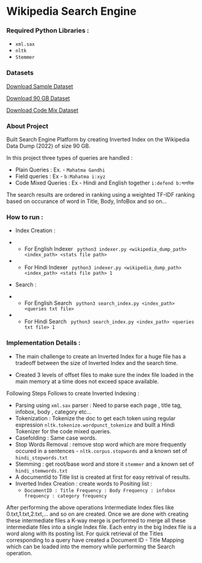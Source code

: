 # Wikipedia Search Engine

### Required Python Libraries :
* ```xml.sax```
* ```nltk```
* ```Stemmer```

### Datasets

[Download Sample Dataset](https://drive.google.com/file/d/1tknEB9yt2AXNKJp3UvJoNRyfiTh-Nzpr/view) 

[Download 90 GB Dataset](https://ftp.acc.umu.se/mirror/wikimedia.org/dumps/enwiki/20220820/enwiki-20220820-pages-articles-multistream.xml.bz2) 

[Download Code Mix Dataset](https://iiitaphyd-my.sharepoint.com/personal/aditya_hari_research_iiit_ac_in/_layouts/15/onedrive.aspx?id=%2Fpersonal%2Faditya%5Fhari%5Fresearch%5Fiiit%5Fac%5Fin%2FDocuments%2Fire%5Fstuff%2Fminiproject%2Fcodemixed%2Exml%2Ebz2&parent=%2Fpersonal%2Faditya%5Fhari%5Fresearch%5Fiiit%5Fac%5Fin%2FDocuments%2Fire%5Fstuff%2Fminiproject&ga=1) 

### About Project
Built Search Engine Platform by creating Inverted Index on the Wikipedia Data Dump (2022) of size 90 GB.

In this project three types of queries are handled : 

* Plain Queries : Ex. - ```Mahatma Gandhi```
* Field queries : Ex - ```b:Mahatma i:xyz ```
* Code Mixed Queries : Ex - Hindi and English together ```i:defend
b:नागरिक```

The search results are ordered in ranking using a weighted TF-IDF ranking based on occurance of word in Title, Body, InfoBox and so on... 

### How to run : 


* Index Creation :

* * For English Indexer
 ``` python3 indexer.py <wikipedia_dump_path> <index_path> <stats file path>```

 * * For Hindi Indexer
  ``` python3 indexer.py <wikipedia_dump_path> <index_path> <stats file path> 1```
* Search : 
* * For English Search 
``` python3 search_index.py <index_path> <queries txt file>```
* * For Hindi Search 
``` python3 search_index.py <index_path> <queries txt file> 1```

### Implementation Details : 
* The main challenge to create an Inverted Index for a huge file has a tradeoff between the size of Inverted Index and the search time. 

* Created 3 levels of offset files to make sure the index file loaded in the main memory at a time does not exceed space available.

Following Steps Follows to create Inverted Indexing : 

* Parsing using ```xml.sax``` parser : Need to parse each page , title tag, infobox, body , category etc...
* Tokenization : Tokenize the doc to get each token using regular expression ```nltk.tokenize.wordpunct_tokenize``` and built a Hindi Tokenizer for the code mixed queries.
* Casefolding : Same case words.
* Stop Words Removal : remove stop word which are more frequently occured in a sentences - ```nltk.corpus.stopwords``` and a known set of ```hindi_stopwords.txt```
* Stemming : get root/base word and store it ```stemmer``` and a known set of ```hindi_stemwords.txt```
* A documentId to Title list is created at first for easy retrival of results.
* Inverted Index Creation : create words to  Positing list : 
	*  ``` DocumentID : Title Frequency : Body Frequency : infobox frequency : category frequency ```

After performing the above operations Intermediate Index files like 0.txt,1.txt,2.txt,... and so on are created. Once we are done with creating these intermediate files a K-way merge is performed to merge all these intermediate files into a single Index file. Each entry in the big Index file is a word along with its posting list. For quick retrieval of the Titles corresponding to a query have created a Document ID - Title Mapping which can be loaded into the memory while performing the Search operation.

